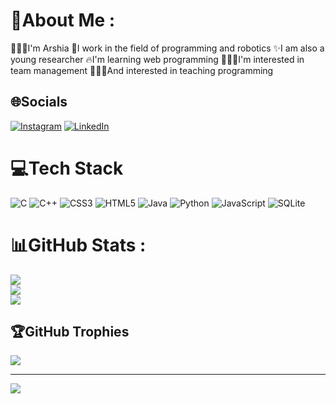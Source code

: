 # 💫About Me :
🧑🏻‍🦱I'm Arshia
🤖I work in the field of programming and robotics
✨I am also a young researcher
🔥I'm learning web programming
🧑🏻‍💼I'm interested in team management
🧑🏻‍🏫And interested in teaching programming


## 🌐Socials
[![Instagram](https://img.shields.io/badge/Instagram-%23E4405F.svg?logo=Instagram&logoColor=white)](https://instagram.com/arshiajannatmakan.ajm) [![LinkedIn](https://img.shields.io/badge/LinkedIn-%230077B5.svg?logo=linkedin&logoColor=white)](https://linkedin.com/in/arshia-jannat-makan) 

# 💻Tech Stack
![C](https://img.shields.io/badge/c-%2300599C.svg?style=for-the-badge&logo=c&logoColor=white) ![C++](https://img.shields.io/badge/c++-%2300599C.svg?style=for-the-badge&logo=c%2B%2B&logoColor=white) ![CSS3](https://img.shields.io/badge/css3-%231572B6.svg?style=for-the-badge&logo=css3&logoColor=white) ![HTML5](https://img.shields.io/badge/html5-%23E34F26.svg?style=for-the-badge&logo=html5&logoColor=white) ![Java](https://img.shields.io/badge/java-%23ED8B00.svg?style=for-the-badge&logo=java&logoColor=white) ![Python](https://img.shields.io/badge/python-3670A0?style=for-the-badge&logo=python&logoColor=ffdd54) ![JavaScript](https://img.shields.io/badge/javascript-%23323330.svg?style=for-the-badge&logo=javascript&logoColor=%23F7DF1E) ![SQLite](https://img.shields.io/badge/sqlite-%2307405e.svg?style=for-the-badge&logo=sqlite&logoColor=white)
# 📊GitHub Stats :
![](https://github-readme-stats.vercel.app/api?username=Arshia-jm&theme=gotham&hide_border=true&include_all_commits=true&count_private=false)<br/>
![](https://github-readme-streak-stats.herokuapp.com/?user=Arshia-jm&theme=gotham&hide_border=true)<br/>
![](https://github-readme-stats.vercel.app/api/top-langs/?username=Arshia-jm&theme=gotham&hide_border=true&include_all_commits=true&count_private=false&layout=compact)

## 🏆GitHub Trophies
![](https://github-profile-trophy.vercel.app/?username=Arshia-jm&theme=radical&no-frame=false&no-bg=false&margin-w=4)

---
[![](https://visitcount.itsvg.in/api?id=Arshia-jm&icon=1&color=0)](https://visitcount.itsvg.in)
